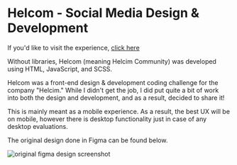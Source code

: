 # Helcom - Social Media Design & Development

If you'd like to visit the experience, [click here](https://rida.dev/helcom)

Without libraries, Helcom (meaning Helcim Community) was developed using HTML, JavaScript, and SCSS.

Helcom was a front-end design & development coding challenge for the company "Helcim."
While I didn't get the job, I did put quite a bit of work into both the design and development, and as a result, decided to share it!

This is mainly meant as a mobile experience. 
As a result, the best UX will be on mobile, however there is desktop functionality just in case of any desktop evaluations.

The original design done in Figma can be found below.

![original figma design screenshot](https://i.imgur.com/mO2LJhL.png)
